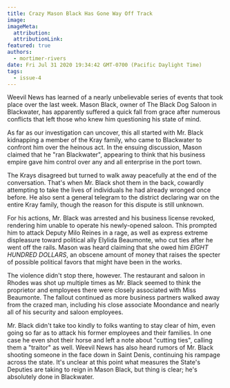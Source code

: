 ```yaml
---
title: Crazy Mason Black Has Gone Way Off Track
image:
imageMeta:
  attribution:
  attributionLink:
featured: true
authors: 
  - mortimer-rivers
date: Fri Jul 31 2020 19:34:42 GMT-0700 (Pacific Daylight Time)
tags:
  - issue-4
---
```


Weevil News has learned of a nearly unbelievable series of events that took place over the last week. 
Mason Black, owner of The Black Dog Saloon in Blackwater, has apparently suffered a quick fall from 
grace after numerous conflicts that left those who knew him questioning his state of mind.

As far as our investigation can uncover, this all started with Mr. Black kidnapping a member of the 
Kray family, who came to Blackwater to confront him over the heinous act. In the ensuing discussion, 
Mason claimed that he "ran Blackwater", appearing to think that his business empire gave him control 
over any and all enterprise in the port town.

The Krays disagreed but turned to walk away peacefully at the end of the conversation. That's when 
Mr. Black shot them in the back, cowardly attempting to take the lives of individuals he had already 
wronged once before. He also sent a general telegram to the district declaring war on the entire Kray 
family, though the reason for this dispute is still unknown.

For his actions, Mr. Black was arrested and his business license revoked, rendering him unable to 
operate his newly-opened saloon. This prompted him to attack Deputy Milo Reines in a rage, as well as 
express extreme displeasure toward political ally Elylida Beaumonte, who cut ties after he went off 
the rails. Mason was heard claiming that she owed him *EIGHT HUNDRED DOLLARS*, an obscene amount of 
money that raises the specter of possible political favors that might have been in the works.

The violence didn't stop there, however. The restaurant and saloon in Rhodes was shot up multiple 
times as Mr. Black seemed to think the proprietor and employees there were closely associated with 
Miss Beaumonte. The fallout continued as more business partners walked away from the crazed man, 
including his close associate Moondance and nearly all of his security and saloon employees.

Mr. Black didn't take too kindly to folks wanting to stay clear of him, even going so far as to attack 
his former employees and their families. In one case he even shot their horse and left a note about 
"cutting ties", calling them a "traitor" as well. Weevil News has also heard rumors of Mr. Black 
shooting someone in the face down in Saint Denis, continuing his rampage across the state. It's 
unclear at this point what measures the State's Deputies are taking to reign in Mason Black, but thing 
is clear; he's absolutely done in Blackwater. 


